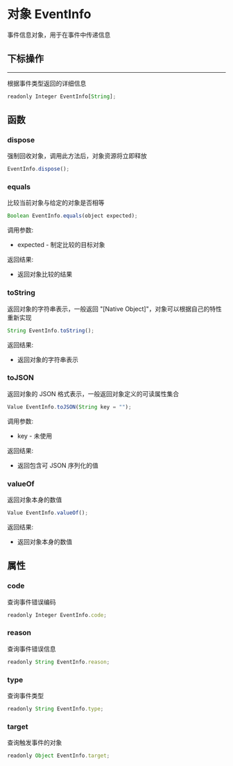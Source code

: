 # 对象 EventInfo
事件信息对象，用于在事件中传递信息

## 下标操作
        
--------------------------
根据事件类型返回的详细信息
```JavaScript
readonly Integer EventInfo[String];
```

## 函数
        
### dispose
强制回收对象，调用此方法后，对象资源将立即释放
```JavaScript
EventInfo.dispose();
```

### equals
比较当前对象与给定的对象是否相等
```JavaScript
Boolean EventInfo.equals(object expected);
```

调用参数:
* expected - 制定比较的目标对象

返回结果:
* 返回对象比较的结果

### toString
返回对象的字符串表示，一般返回 "[Native Object]"，对象可以根据自己的特性重新实现
```JavaScript
String EventInfo.toString();
```

返回结果:
* 返回对象的字符串表示

### toJSON
返回对象的 JSON 格式表示，一般返回对象定义的可读属性集合
```JavaScript
Value EventInfo.toJSON(String key = "");
```

调用参数:
* key - 未使用

返回结果:
* 返回包含可 JSON 序列化的值

### valueOf
返回对象本身的数值
```JavaScript
Value EventInfo.valueOf();
```

返回结果:
* 返回对象本身的数值

## 属性
        
### code
查询事件错误编码
```JavaScript
readonly Integer EventInfo.code;
```

### reason
查询事件错误信息
```JavaScript
readonly String EventInfo.reason;
```

### type
查询事件类型
```JavaScript
readonly String EventInfo.type;
```

### target
查询触发事件的对象
```JavaScript
readonly Object EventInfo.target;
```

